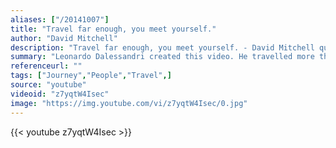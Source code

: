 ```yaml
---
aliases: ["/20141007"]
title: "Travel far enough, you meet yourself."
author: "David Mitchell"
description: "Travel far enough, you meet yourself. - David Mitchell quotes from GetInspired365.com"
summary: "Leonardo Dalessandri created this video. He travelled more than 3500 km in 20 days, capturing landscapes from the bluish tones of Pamukkale to the warm ones of Cappadocia, the all passing by a great variation of colors, lights and weathers through six other cities.  He crossed Cappadocia, Pamukkale, Ephesus, Istanbul, Konya; and tasted baklava, kunefe, doner, the turkish tea; and got the chance to meet the soul of Turkey, its people.. and got their smiles and their hospitality. This is Turkey li"
referenceurl: ""
tags: ["Journey","People","Travel",]
source: "youtube"
videoid: "z7yqtW4Isec"
image: "https://img.youtube.com/vi/z7yqtW4Isec/0.jpg"
---
```


{{< youtube z7yqtW4Isec >}}
